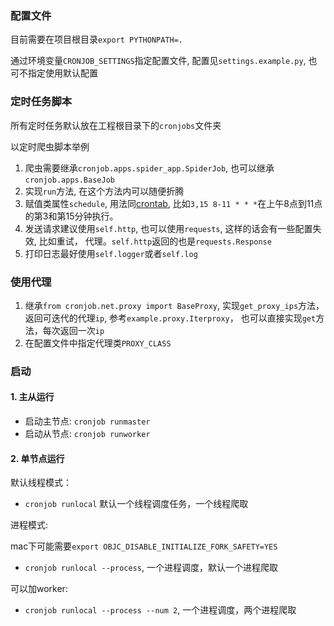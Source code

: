 ### 配置文件

目前需要在项目根目录`export PYTHONPATH=.`

通过环境变量`CRONJOB_SETTINGS`指定配置文件, 配置见`settings.example.py`, 也可不指定使用默认配置

### 定时任务脚本

所有定时任务默认放在工程根目录下的`cronjobs`文件夹


以定时爬虫脚本举例

1. 爬虫需要继承`cronjob.apps.spider_app.SpiderJob`, 也可以继承`cronjob.apps.BaseJob`
2. 实现`run`方法, 在这个方法内可以随便折腾
3. 赋值类属性`schedule`, 用法同[crontab](https://en.wikipedia.org/wiki/Cron), 比如`3,15 8-11 * * *`在上午8点到11点的第3和第15分钟执行。
3. 发送请求建议使用`self.http`, 也可以使用`requests`, 这样的话会有一些配置失效, 比如重试， 代理。`self.http`返回的也是`requests.Response`
2. 打印日志最好使用`self.logger`或者`self.log`

### 使用代理

1. 继承`from cronjob.net.proxy import BaseProxy`, 实现`get_proxy_ips`方法，返回可迭代的代理`ip`, 参考`example.proxy.Iterproxy`， 也可以直接实现`get`方法，每次返回一次`ip`
2. 在配置文件中指定代理类`PROXY_CLASS`


### 启动

#### 1. 主从运行

* 启动主节点: `cronjob runmaster`
* 启动从节点: `cronjob runworker`

#### 2. 单节点运行

默认线程模式：

* `cronjob runlocal`  默认一个线程调度任务，一个线程爬取


进程模式:

mac下可能需要`export OBJC_DISABLE_INITIALIZE_FORK_SAFETY=YES`

* `cronjob runlocal --process`, 一个进程调度，默认一个进程爬取

可以加worker:

* `cronjob runlocal --process --num 2`, 一个进程调度，两个进程爬取
